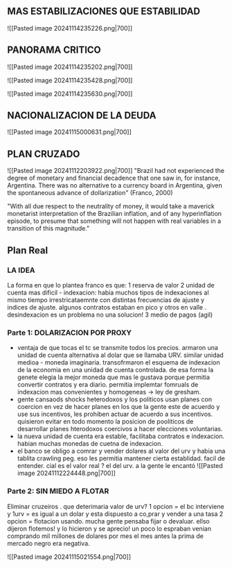 
## MAS ESTABILIZACIONES QUE ESTABILIDAD

![[Pasted image 20241114235226.png|700]]

## PANORAMA CRITICO

![[Pasted image 20241114235202.png|700]]

![[Pasted image 20241114235428.png|700]]

![[Pasted image 20241114235630.png|700]]


## NACIONALIZACION DE LA DEUDA
![[Pasted image 20241115000631.png|700]]



## PLAN CRUZADO






![[Pasted image 20241112203922.png|700]]
"Brazil had not experienced the degree of monetary and financial decadence that one saw in, for instance, Argentina. There was no alternative to a currency board in Argentina, given the spontaneous advance of dollarization" (Franco, 2000)

"With all due respect to the neutrality of money, it would take a maverick monetarist interpretation of the Brazilian inflation, and of any hyperinflation episode, to presume that something will not happen with real variables in a transition of this magnitude."




## Plan Real
### LA IDEA
La forma en que lo plantea franco es que:
1 reserva de valor
2 unidad de cuenta
	mas dificil - indexacion: habia muchos tipos de indexaciones al mismo tiempo irrestricataemnte con distintas frecuencias de ajuste y indices de ajuste. algunos contratos estaban en pico y otros en valle . desindexacion es un problema no una solucion!
3 medio de pagos (agil)

### Parte 1: DOLARIZACION POR PROXY
- ventaja de que tocas el tc se transmite todos los precios. armaron una unidad de cuenta alternativa al dolar que se llamaba URV. similar unidad medioa - moneda imaginaria. transofrmaron el esquema de indexacion de la economia en una unidad de cuenta controlada. de esa forma la genete elegia la mejor moneda que mas le gustava porque permitia convertir contratos y era diario. permitia implemtar fomruals de indexacion mas convenientes y homogeneas -> ley de gresham. 
- gente cansaods shocks heterodoxos y los politicos usan planes con coercion en vez de hacer planes en los que la gente este de acuerdo y use sus incentivos, les prohiben actuar de acuerdo a sus incentivos. quisieron evitar en todo momento la posicion de pooliticos de desarrollar planes hterodoxos coercivos a hacer elecciones voluntarias. 
- la nueva unidad de cuenta era estable, facilitaba contratos e indexacion. habian muchas monedas de cuetna de indexacion. 
- el banco se obligo a comrar y vender dolares al valor del urv y habia una tablita crawling peg. eso les permitia mantener cierta establidad. facil de entender. cial es el valor real ? el del urv. a la gente le encantó 
![[Pasted image 20241112224448.png|700]]
### Parte 2: SIN MIEDO A FLOTAR
Eliminar cruzeiros . que deterimaria valor de urv? 
1 opcion = el bc interviene y 1urv = es igual a un dolar y esta dispuesto a co,prar y vender a una tasa
2 opcion = flotacion usando. mucha gente pensaba fijar o devaluar. ellso dijeron flotemos! y lo hicieron y se aprecio! un poco lo espraban venian comprando mil millones de dolares por mes el mes antes la prima de mercado negro era negativa. 


![[Pasted image 20241115021554.png|700]]

